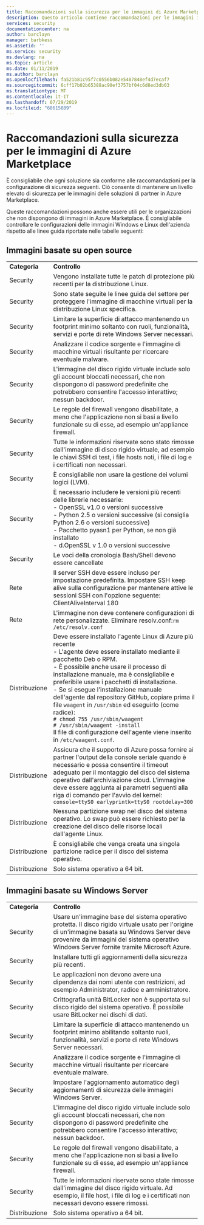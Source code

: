 ```yaml
---
title: Raccomandazioni sulla sicurezza per le immagini di Azure Marketplace | Microsoft Docs
description: Questo articolo contiene raccomandazioni per le immagini incluse in Marketplace
services: security
documentationcenter: na
author: barclayn
manager: barbkess
ms.assetid: ''
ms.service: security
ms.devlang: na
ms.topic: article
ms.date: 01/11/2019
ms.author: barclayn
ms.openlocfilehash: fa521b81c95f7c0556b082e5487848ef4d7ecaf7
ms.sourcegitcommit: 6cff17b02b65388ac90ef3757bf04c6d8ed3db03
ms.translationtype: MT
ms.contentlocale: it-IT
ms.lasthandoff: 07/29/2019
ms.locfileid: "68615889"
---
```

# <a name="security-recommendations-for-azure-marketplace-images"></a>Raccomandazioni sulla sicurezza per le immagini di Azure Marketplace

È consigliabile che ogni soluzione sia conforme alle raccomandazioni per la configurazione di sicurezza seguenti. Ciò consente di mantenere un livello elevato di sicurezza per le immagini delle soluzioni di partner in Azure Marketplace.

Queste raccomandazioni possono anche essere utili per le organizzazioni che non dispongono di immagini in Azure Marketplace. È consigliabile controllare le configurazioni delle immagini Windows e Linux dell'azienda rispetto alle linee guida riportate nelle tabelle seguenti:

## <a name="open-source-based-images"></a>Immagini basate su open source

|||
|--------------------------------------------------------------|----------------------------------------------------------------------------------------------------------------------------------------------------------------------------------------------------------------------------------------------------------------------------------------|
| **Categoria**                                                 | **Controllo**                                                                                                                                                                                                                                                                              |
| Security                                                     | Vengono installate tutte le patch di protezione più recenti per la distribuzione Linux.                                                                                                                                                                                                              |
| Security                                                     | Sono state seguite le linee guida del settore per proteggere l'immagine di macchine virtuali per la distribuzione Linux specifica.                                                                                                                                                                                     |
| Security                                                     | Limitare la superficie di attacco mantenendo un footprint minimo soltanto con ruoli, funzionalità, servizi e porte di rete Windows Server necessari.                                                                                                                                               |
| Security                                                     | Analizzare il codice sorgente e l'immagine di macchine virtuali risultante per ricercare eventuale malware.                                                                                                                                                                                                                                   |
| Security                                                     | L'immagine del disco rigido virtuale include solo gli account bloccati necessari, che non dispongono di password predefinite che potrebbero consentire l'accesso interattivo; nessun backdoor.                                                                                                                                           |
| Security                                                     | Le regole del firewall vengono disabilitate, a meno che l'applicazione non si basi a livello funzionale su di esse, ad esempio un'appliance firewall.                                                                                                                                                                             |
| Security                                                     | Tutte le informazioni riservate sono stato rimosse dall'immagine di disco rigido virtuale, ad esempio le chiavi SSH di test, i file hosts noti, i file di log e i certificati non necessari.                                                                                                                                       |
| Security                                                     | È consigliabile non usare la gestione dei volumi logici (LVM).                                                                                                                                                                                                                                            |
| Security                                                     | È necessario includere le versioni più recenti delle librerie necessarie: </br> - OpenSSL v1.0 o versioni successive </br> - Python 2.5 o versioni successive (si consiglia Python 2.6 o versioni successive) </br> - Pacchetto pyasn1 per Python, se non già installato </br> - d.OpenSSL v 1.0 o versioni successive                                                                |
| Security                                                     | Le voci della cronologia Bash/Shell devono essere cancellate                                                                                                                                                                                                                                             |
| Rete                                                   | Il server SSH deve essere incluso per impostazione predefinita. Impostare SSH keep alive sulla configurazione per mantenere attive le sessioni SSH con l'opzione seguente: ClientAliveInterval 180                                                                                                                                                        |
| Rete                                                   | L'immagine non deve contenere configurazioni di rete personalizzate. Eliminare resolv.conf:`rm /etc/resolv.conf`                                                                                                                                                                                |
| Distribuzione                                                   | Deve essere installato l'agente Linux di Azure più recente </br> - L'agente deve essere installato mediante il pacchetto Deb o RPM.  </br> - È possibile anche usare il processo di installazione manuale, ma è consigliabile e preferibile usare i pacchetti di installazione. </br> - Se si esegue l'installazione manuale dell'agente dal repository GitHub, copiare prima il file `waagent` in `/usr/sbin` ed eseguirlo (come radice): </br>`# chmod 755 /usr/sbin/waagent` </br>`# /usr/sbin/waagent -install` </br>Il file di configurazione dell'agente viene inserito in `/etc/waagent.conf`.    |
| Distribuzione                                                   | Assicura che il supporto di Azure possa fornire ai partner l'output della console seriale quando è necessario e possa consentire il timeout adeguato per il montaggio del disco del sistema operativo dall'archiviazione cloud. L'immagine deve essere aggiunta ai parametri seguenti alla riga di comando per l'avvio del kernel: `console=ttyS0 earlyprintk=ttyS0 rootdelay=300` |
| Distribuzione                                                   | Nessuna partizione swap nel disco del sistema operativo. Lo swap può essere richiesto per la creazione del disco delle risorse locali dall'agente Linux.         |
| Distribuzione                                                   | È consigliabile che venga creata una singola partizione radice per il disco del sistema operativo.      |
| Distribuzione                                                   | Solo sistema operativo a 64 bit.                                                                                                                                                                                                                                                          |

## <a name="windows-server-based-images"></a>Immagini basate su Windows Server

|||
|-------------| -------------------------|
| **Categoria**                                                     | **Controllo**                                                                                                                                                                |
| Security                                                         | Usare un'immagine base del sistema operativo protetta. Il disco rigido virtuale usato per l'origine di un'immagine basata su Windows Server deve provenire da immagini del sistema operativo Windows Server fornite tramite Microsoft Azure. |
| Security                                                         | Installare tutti gli aggiornamenti della sicurezza più recenti.                                                                                                                                     |
| Security                                                         | Le applicazioni non devono avere una dipendenza dai nomi utente con restrizioni, ad esempio Administrator, radice e amministratore.                                                                |
| Security                                                         | Crittografia unità BitLocker non è supportata sul disco rigido del sistema operativo. È possibile usare BitLocker nei dischi di dati.                                                            |
| Security                                                         | Limitare la superficie di attacco mantenendo un footprint minimo abilitando soltanto ruoli, funzionalità, servizi e porte di rete Windows Server necessari.                         |
| Security                                                         | Analizzare il codice sorgente e l'immagine di macchine virtuali risultante per ricercare eventuale malware.                                                                                                                     |
| Security                                                         | Impostare l'aggiornamento automatico degli aggiornamenti di sicurezza delle immagini Windows Server.                                                                                                                |
| Security                                                         | L'immagine del disco rigido virtuale include solo gli account bloccati necessari, che non dispongono di password predefinite che potrebbero consentire l'accesso interattivo; nessun backdoor.                             |
| Security                                                         | Le regole del firewall vengono disabilitate, a meno che l'applicazione non si basi a livello funzionale su di esse, ad esempio un'appliance firewall.                                                               |
| Security                                                         | Tutte le informazioni riservate sono state rimosse dall'immagine del disco rigido virtuale. Ad esempio, il file host, i file di log e i certificati non necessari devono essere rimossi.                                              |
| Distribuzione                                                       | Solo sistema operativo a 64 bit.                            |
